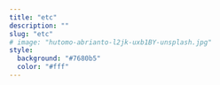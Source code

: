 ```yaml
---
title: "etc"
description: ""
slug: "etc"
# image: "hutomo-abrianto-l2jk-uxb1BY-unsplash.jpg"
style:
  background: "#7680b5"
  color: "#fff"
---
```

